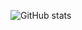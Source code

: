 













![GitHub stats](https://github-readme-stats.vercel.app/api?username=berjcode&show_icons=true&count_private=true)  

